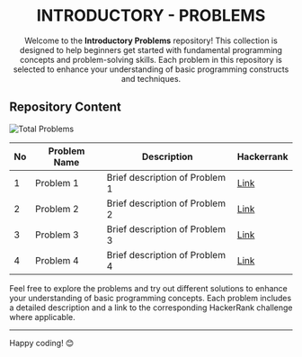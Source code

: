 <h1 align='center'>INTRODUCTORY - PROBLEMS</h1>

<p align='center'>Welcome to the <b>Introductory Problems</b> repository! This collection is designed to help beginners get started with fundamental programming concepts and problem-solving skills. Each problem in this repository is selected to enhance your understanding of basic programming constructs and techniques. </p>

## Repository Content
<p> <img src="https://img.shields.io/badge/Total%20Problems-4-blue" alt="Total Problems" /> </p>

| No | Problem Name | Description | Hackerrank |
|----|--------------|-------------|------------|
| 1  | Problem 1    | Brief description of Problem 1 | [Link](#) |
| 2  | Problem 2    | Brief description of Problem 2 | [Link](#) |
| 3  | Problem 3    | Brief description of Problem 3 | [Link](#) |
| 4  | Problem 4    | Brief description of Problem 4 | [Link](#) |


Feel free to explore the problems and try out different solutions to enhance your understanding of basic programming concepts. Each problem includes a detailed description and a link to the corresponding HackerRank challenge where applicable.

---
Happy coding! 😊
